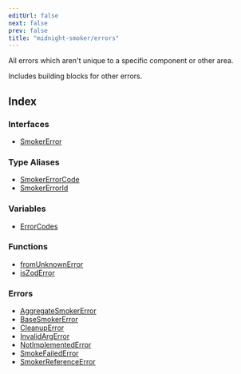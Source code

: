 ```yaml
---
editUrl: false
next: false
prev: false
title: "midnight-smoker/errors"
---
```


All errors which aren't unique to a specific component or other area.

Includes building blocks for other errors.

## Index

### Interfaces

- [SmokerError](/api/midnight-smoker/midnight-smoker/errors/interfaces/smokererror/)

### Type Aliases

- [SmokerErrorCode](/api/midnight-smoker/midnight-smoker/errors/type-aliases/smokererrorcode/)
- [SmokerErrorId](/api/midnight-smoker/midnight-smoker/errors/type-aliases/smokererrorid/)

### Variables

- [ErrorCodes](/api/midnight-smoker/midnight-smoker/errors/variables/errorcodes/)

### Functions

- [fromUnknownError](/api/midnight-smoker/midnight-smoker/errors/functions/fromunknownerror/)
- [isZodError](/api/midnight-smoker/midnight-smoker/errors/functions/iszoderror/)

### Errors

- [AggregateSmokerError](/api/midnight-smoker/midnight-smoker/errors/classes/aggregatesmokererror/)
- [BaseSmokerError](/api/midnight-smoker/midnight-smoker/errors/classes/basesmokererror/)
- [CleanupError](/api/midnight-smoker/midnight-smoker/errors/classes/cleanuperror/)
- [InvalidArgError](/api/midnight-smoker/midnight-smoker/errors/classes/invalidargerror/)
- [NotImplementedError](/api/midnight-smoker/midnight-smoker/errors/classes/notimplementederror/)
- [SmokeFailedError](/api/midnight-smoker/midnight-smoker/errors/classes/smokefailederror/)
- [SmokerReferenceError](/api/midnight-smoker/midnight-smoker/errors/classes/smokerreferenceerror/)
